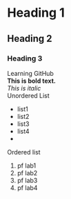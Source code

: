 # Heading 1
## Heading 2
### Heading 3
Learning GitHub
<br/>
**This is bold text.**
<br/>
_This is italic_
<br/>
Unordered List
- list1
- list2
- list3
- list4
- <br/>
Ordered list
1. pf lab1
2. pf lab2
3. pf lab3
4. pf lab4
  


